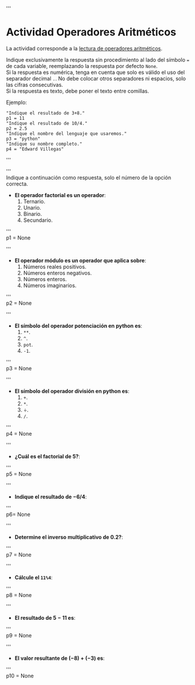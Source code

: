 '''  
# Actividad Operadores Aritméticos

La actividad corresponde a la [lectura de operadores aritméticos](../lecturas/t1l2.md).  

Indique exclusivamente la respuesta sin procedimiento al lado del símbolo `=` de cada variable, reemplazando la respuesta por defecto `None`.  
Si la respuesta es numérica, tenga en cuenta que solo es válido el uso del separador decimal `.`. No debe colocar otros separadores ni espacios, solo las cifras consecutivas.  
Si la respuesta es texto, debe poner el texto entre comillas.  

Ejemplo:  

    "Indique el resultado de 3+8."
    p1 = 11  
    "Indique el resultado de 10/4."  
    p2 = 2.5  
    "Indique el nombre del lenguaje que usaremos."
    p3 = "python"
    "Indique su nombre completo."  
    p4 = "Edward Villegas"
'''  

'''  
Indique a continuación como respuesta, solo el número de la opción correcta.  

+   __El operador factorial es un operador__:  
    1.  Ternario.  
    1.  Unario.  
    1.  Binario.  
    1.  Secundario.  

'''  
p1 = None  

'''  
+   __El operador módulo es un operador que aplica sobre__:  
    1.  Números reales positivos.  
    1.  Números enteros negativos.  
    1.  Números enteros.  
    1.  Números imaginarios.  

'''  
p2 = None

'''  
+   __El símbolo del operador potenciación en python es__:  
    1.  `**`.  
    1.  `^`.  
    1.  `pot`.  
    1.  `-1`.  

'''  
p3 = None

'''  
+   __El símbolo del operador división en python es__:  
    1.  `+`.  
    1.  `*`.  
    1.  $\div$.  
    1.  `/`.  

'''  
p4 = None

'''  
+   __¿Cuál es el factorial de 5?__:  

'''  
p5 = None

'''  
+   __Indique el resultado de $-6/4$__:  

'''  
p6= None

'''  
+   __Determine el inverso multiplicativo de $0.2$?__:  

'''  
p7 = None

'''  
+   __Cálcule el `11%4`__:  

'''  
p8 = None

'''  
+   __El resultado de $5-11$ es__:  

'''  
p9 = None

'''  
+   __El valor resultante de $(-8)+(-3)$ es__:  

'''  
p10 = None
